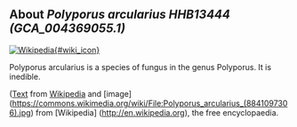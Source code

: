 
About *Polyporus arcularius HHB13444 (GCA\_004369055.1)* 
--------------------------------------------------------------

[![Wikipedia](/img/wikipedia_logo_v2_en.png){#wiki_icon}](http://en.wikipedia.org/wiki/Polyporus_arcularius)

Polyporus arcularius is a species of fungus in the genus Polyporus. It is
inedible.

([Text](http://en.wikipedia.org/wiki/Polyporus_arcularius) from [Wikipedia](http://en.wikipedia.org/) 
and [image] (https://commons.wikimedia.org/wiki/File:Polyporus_arcularius_(8841097306).jpg) from [Wikipedia] (http://en.wikipedia.org), the free encyclopaedia.

